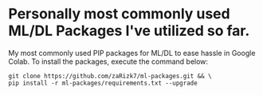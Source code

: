 # Personally most commonly used ML/DL Packages I've utilized so far.
My most commonly used PIP packages for ML/DL to ease hassle in Google Colab. To install the packages, execute the command below:

```
git clone https://github.com/zaRizk7/ml-packages.git && \
pip install -r ml-packages/requirements.txt --upgrade
```
